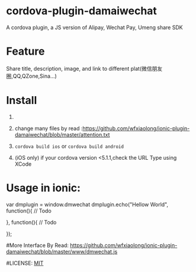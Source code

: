# cordova-plugin-damaiwechat

A cordova plugin, a JS version of Alipay, Wechat Pay, Umeng share SDK

# Feature

Share title, description, image, and link to different plat(微信朋友圈,QQ,QZone,Sina...)

# Install

1. ```cordova plugin add git@github.com:wfxiaolong/ionic-plugin-damaiwechat.git

2. change many files by read :https://github.com/wfxiaolong/ionic-plugin-damaiwechat/blob/master/attention.txt

3. ```cordova build ios``` or ```cordova build android```

4. (iOS only) if your cordova version <5.1.1,check the URL Type using XCode

# Usage in ionic:

var dmplugin = window.dmwechat
dmplugin.echo("Hellow World", function(){
    // Todo

}, function(){
    // Todo

});

#More Interface By Read:
https://github.com/wfxiaolong/ionic-plugin-damaiwechat/blob/master/www/dmwechat.js

#LICENSE:
<a href="https://opensource.org/licenses/MIT">MIT</a>